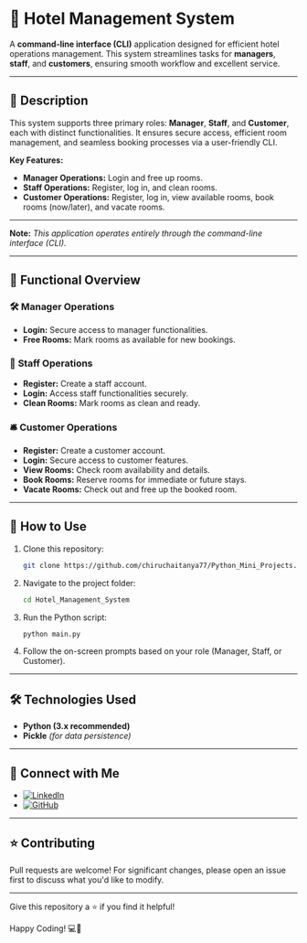 # 🏨 **Hotel Management System**

A **command-line interface (CLI)** application designed for efficient hotel operations management. This system streamlines tasks for **managers**, **staff**, and **customers**, ensuring smooth workflow and excellent service.

---

## 📝 **Description**

This system supports three primary roles: **Manager**, **Staff**, and **Customer**, each with distinct functionalities. It ensures secure access, efficient room management, and seamless booking processes via a user-friendly CLI.

**Key Features:**
- **Manager Operations:** Login and free up rooms.
- **Staff Operations:** Register, log in, and clean rooms.
- **Customer Operations:** Register, log in, view available rooms, book rooms (now/later), and vacate rooms.

---

**Note:** *This application operates entirely through the command-line interface (CLI).*

---

## 📂 **Functional Overview**

### 🛠️ **Manager Operations**
- **Login:** Secure access to manager functionalities.
- **Free Rooms:** Mark rooms as available for new bookings.

### 👷 **Staff Operations**
- **Register:** Create a staff account.
- **Login:** Access staff functionalities securely.
- **Clean Rooms:** Mark rooms as clean and ready.

### 🛎️ **Customer Operations**
- **Register:** Create a customer account.
- **Login:** Secure access to customer features.
- **View Rooms:** Check room availability and details.
- **Book Rooms:** Reserve rooms for immediate or future stays.
- **Vacate Rooms:** Check out and free up the booked room.

---

## 🚀 **How to Use**
1. Clone this repository:  
   ```bash
   git clone https://github.com/chiruchaitanya77/Python_Mini_Projects.git
   ```
2. Navigate to the project folder:  
   ```bash
   cd Hotel_Management_System
   ```
3. Run the Python script:  
   ```bash
   python main.py
   ```
4. Follow the on-screen prompts based on your role (Manager, Staff, or Customer).

---

## 🛠️ **Technologies Used**
- **Python (3.x recommended)**  
- **Pickle** *(for data persistence)*  

---

## 🤝 **Connect with Me**
- [![LinkedIn](https://img.shields.io/badge/LinkedIn-Profile-blue)](https://www.linkedin.com/in/chiru-chaitanya/)  
- [![GitHub](https://img.shields.io/badge/GitHub-Profile-green)](https://github.com/chiruchaitanya77)  

---

## ⭐ **Contributing**
Pull requests are welcome! For significant changes, please open an issue first to discuss what you'd like to modify.

---

Give this repository a ⭐️ if you find it helpful!

Happy Coding! 💻🎯
